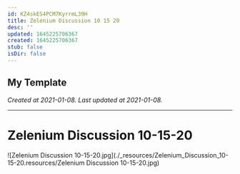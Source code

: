 ```yaml
---
id: KZ4skES4PCM7KyrrmL39H
title: Zelenium Discussion 10 15 20
desc: ''
updated: 1645225706367
created: 1645225706367
stub: false
isDir: false
---
```

My Template
---

_Created at 2021-01-08._
_Last updated at 2021-01-08._




---

# Zelenium Discussion 10-15-20


![Zelenium Discussion 10-15-20.jpg](./_resources/Zelenium_Discussion_10-15-20.resources/Zelenium Discussion 10-15-20.jpg)

